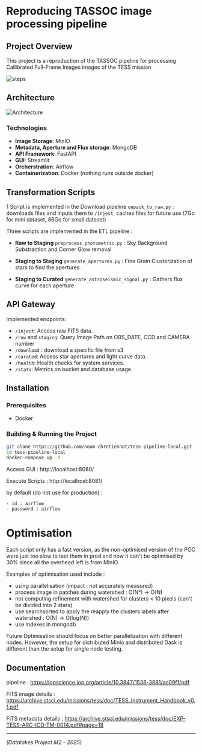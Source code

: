 # Reproducing TASSOC image processing pipeline

## Project Overview
This project is a reproduction of the TASSOC pipeline for processing Callibrated Full-Frame Images images of the TESS mission

![steps](https://github.com/user-attachments/assets/b3a96f2d-0437-4789-b1f9-30b057f4acb5)


## Architecture
![Architecture](https://github.com/user-attachments/assets/27ac3ce6-276c-49f0-81f8-be1e4d9da19c)

### Technologies
- **Image Storage**: MinIO
- **Metadata, Aperture and Flux storage**: MongoDB
- **API Framework**: FastAPI
- **GUI**: Streamlit
- **Orcherstration**: Airflow
- **Containerization**: Docker (nothing runs outside docker)

## Transformation Scripts
1 Script is implemented in the Download pipeline
`unpack_to_raw.py` : downloads files and inputs them to `/injest`, caches files for future use (7Go for mini dataset, 86Go for small dataset)

Three scripts are implemented in the ETL pipeline :
- **Raw to Staging**
`preprocess_photometric.py` : Sky Background Substraction and Corner Glow removal

- **Staging to Staging**
`generate_apertures.py` : Fine Grain Clusterization of stars to find the apertures

- **Staging to Curated**
`generate_astroseismic_signal.py` : Gathers flux curve for each aperture


## API Gateway
Implemented endpoints:
- `/inject`: Access raw FITS data.
- `/raw` and `staging`: Query Image Path on OBS_DATE, CCD and CAMERA number
- `/download` : download a specific file from s3
- `/curated`: Access star apertures and light curve data.
- `/health`: Health checks for system services.
- `/stats`: Metrics on bucket and database usage.


## Installation
### Prerequisites
- Docker

### Building & Running the Project
```bash
git clone https://github.com/noam-chretiennot/tess-pipeline-local.git
cd tess-pipeline-local
docker-compose up -d
```
Access GUI : http://localhost:8080/

Execute Scripts : http://localhost:8081/

by default (do not use for production) :

    - id : airflow
    - password : airflow

# Optimisation
Each script only has a fast version, as the non-optimised version of the POC were just too slow to test them in prod and now it can't be optimised by 30% since all the overhead left is from MinIO.

Examples of optimisation used include :
- using parallelisation (impact : not accurately measured)
- process image in patches during watershed : O(N²) -> O(N)
- not computing refinement with watershed for clusters < 10 pixels (can't be divided into 2 stars)
- use searchsorted to apply the reapply the clusters labels after watershed : O(N) -> O(log(N))
- use indexes in mongodb

Future Optimisation should focus on better parallelization with different nodes. However, the setup for distributed Minio and distributed Dask is different than the setup for single node testing.

## Documentation
pipeline : https://iopscience.iop.org/article/10.3847/1538-3881/ac09f1/pdf

FITS image details : https://archive.stsci.edu/missions/tess/doc/TESS_Instrument_Handbook_v0.1.pdf

FITS metadata details : https://archive.stsci.edu/missions/tess/doc/EXP-TESS-ARC-ICD-TM-0014.pdf#page=18

---

*(Datalakes Project M2 - 2025)*
